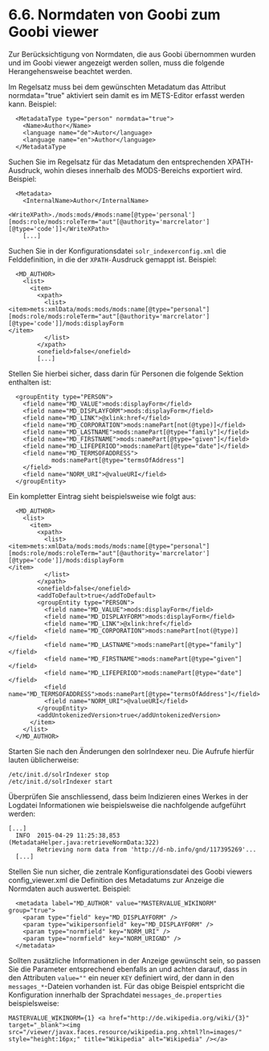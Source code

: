 # 6.6. Normdaten von Goobi zum Goobi viewer

Zur Berücksichtigung von Normdaten, die aus Goobi übernommen wurden und im Goobi viewer angezeigt werden sollen, muss die folgende Herangehensweise beachtet werden. 

Im Regelsatz muss bei dem gewünschten Metadatum das Attribut normdata="true" aktiviert sein damit es im METS-Editor erfasst werden kann. Beispiel:

```markup
  <MetadataType type="person" normdata="true">
    <Name>Author</Name>
    <language name="de">Autor</language>
    <language name="en">Author</language>
  </MetadataType
```

Suchen Sie im Regelsatz für das Metadatum den entsprechenden XPATH-Ausdruck, wohin dieses innerhalb des MODS-Bereichs exportiert wird. Beispiel:

```markup
  <Metadata>
    <InternalName>Author</InternalName>

<WriteXPath>./mods:mods/#mods:name[@type='personal'][mods:role/mods:roleTerm="aut"[@authority='marcrelator'][@type='code']]</WriteXPath>
    [...]
```

Suchen Sie in der Konfigurationsdatei `solr_indexerconfig.xml` die Felddefinition, in die der `XPATH-`Ausdruck gemappt ist. Beispiel:

```markup
  <MD_AUTHOR>
    <list>
      <item>
        <xpath>
          <list>
<item>mets:xmlData/mods:mods/mods:name[@type="personal"][mods:role/mods:roleTerm="aut"[@authority='marcrelator'][@type='code']]/mods:displayForm
</item>
          </list>
        </xpath>
        <onefield>false</onefield>
        [...]
```

Stellen Sie hierbei sicher, dass darin für Personen die folgende Sektion enthalten ist:  


```markup
  <groupEntity type="PERSON">
    <field name="MD_VALUE">mods:displayForm</field>
    <field name="MD_DISPLAYFORM">mods:displayForm</field>
    <field name="MD_LINK">@xlink:href</field>
    <field name="MD_CORPORATION">mods:namePart[not(@type)]</field>
    <field name="MD_LASTNAME">mods:namePart[@type="family"]</field>
    <field name="MD_FIRSTNAME">mods:namePart[@type="given"]</field>
    <field name="MD_LIFEPERIOD">mods:namePart[@type="date"]</field>
    <field name="MD_TERMSOFADDRESS">
            mods:namePart[@type="termsOfAddress"]
    </field>
    <field name="NORM_URI">@valueURI</field>
  </groupEntity>
```

Ein kompletter Eintrag sieht beispielsweise wie folgt aus:  


```markup
  <MD_AUTHOR>
    <list>
      <item>
        <xpath>
          <list>
<item>mets:xmlData/mods:mods/mods:name[@type="personal"][mods:role/mods:roleTerm="aut"[@authority='marcrelator'][@type='code']]/mods:displayForm
</item>
          </list>
        </xpath>
        <onefield>false</onefield>
        <addToDefault>true</addToDefault>
        <groupEntity type="PERSON">
          <field name="MD_VALUE">mods:displayForm</field>
          <field name="MD_DISPLAYFORM">mods:displayForm</field>
          <field name="MD_LINK">@xlink:href</field>
          <field name="MD_CORPORATION">mods:namePart[not(@type)]</field>
          <field name="MD_LASTNAME">mods:namePart[@type="family"]</field>
          <field name="MD_FIRSTNAME">mods:namePart[@type="given"]</field>
          <field name="MD_LIFEPERIOD">mods:namePart[@type="date"]</field>
          <field name="MD_TERMSOFADDRESS">mods:namePart[@type="termsOfAddress"]</field>
          <field name="NORM_URI">@valueURI</field>
        </groupEntity>
        <addUntokenizedVersion>true</addUntokenizedVersion>
      </item>
    </list>
  </MD_AUTHOR>
```

Starten Sie nach den Änderungen den solrIndexer neu. Die Aufrufe hierfür lauten üblicherweise:

```text
/etc/init.d/solrIndexer stop
/etc/init.d/solrIndexer start
```

Überprüfen Sie anschliessend, dass beim Indizieren eines Werkes in der Logdatei Informationen wie beispielsweise die nachfolgende aufgeführt werden:

```text
[...]
  INFO  2015-04-29 11:25:38,853 (MetadataHelper.java:retrieveNormData:322)
        Retrieving norm data from 'http://d-nb.info/gnd/117395269'...
  [...]
```

Stellen Sie nun sicher, die zentrale Konfigurationsdatei des Goobi viewers config\_viewer.xml die Definition des Metadatums zur Anzeige die Normdaten auch auswertet. Beispiel:

```markup
  <metadata label="MD_AUTHOR" value="MASTERVALUE_WIKINORM" group="true">
    <param type="field" key="MD_DISPLAYFORM" />
    <param type="wikipersonfield" key="MD_DISPLAYFORM" />
    <param type="normfield" key="NORM_URI" />
    <param type="normfield" key="NORM_URIGND" />
  </metadata>
```

Sollten zusätzliche Informationen in der Anzeige gewünscht sein, so passen Sie die Parameter entsprechend ebenfalls an und achten darauf, dass in den Attributen `value=""` ein neuer `KEY` definiert wird, der dann in den `messages_*`-Dateien vorhanden ist. Für das obige Beispiel entspricht die Konfiguration innerhalb der Sprachdatei `messages_de.properties`  beispielsweise:

```text
MASTERVALUE_WIKINORM={1} <a href="http://de.wikipedia.org/wiki/{3}"
target="_blank"><img
src="/viewer/javax.faces.resource/wikipedia.png.xhtml?ln=images/"
style="height:16px;" title="Wikipedia" alt="Wikipedia" /></a>
```



